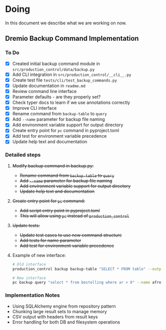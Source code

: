 # Doing

In this document we describe what we are working on now.

## Dremio Backup Command Implementation

### To Do

- [x] Created initial backup command module in `src/production_control/data/backup.py`
- [x] Add CLI integration in `src/production_control/__cli__.py`
- [x] Create test file `tests/cli/test_backup_commands.py`
- [x] Update documentation in `readme.md`
- [x] Review command line interface
- [x] Parameter defaults - are they properly set?
- [x] Check typer docs to learn if we use annotations correctly
- [x] Improve CLI interface
- [x] Rename command from `backup-table` to `query`
- [x] Add `--name` parameter for backup file naming
- [x] Add environment variable support for output directory
- [x] Create entry point for `pc` command in pyproject.toml
- [x] Add test for environment variable precedence
- [x] Update help text and documentation

### Detailed steps

1. ~~Modify backup command in backup.py:~~

   - ~~Rename command from `backup-table` to `query`~~
   - ~~Add `--name` parameter for backup file naming~~
   - ~~Add environment variable support for output directory~~
   - ~~Update help text and documentation~~

2. ~~Create entry point for `pc` command:~~

   - ~~Add script entry point in pyproject.toml~~
   - ~~This will allow using `pc` instead of `production_control`~~

3. ~~Update tests:~~

   - ~~Update test cases to use new command structure~~
   - ~~Add tests for name parameter~~
   - ~~Add test for environment variable precedence~~

4. Example of new interface:

   ```bash
   # Old interface
   production_control backup backup-table "SELECT * FROM table" --output-dir dir

   # New interface
   pc backup query "select * from bestelling where ar > 0" --name afroep_opdrachten
   ```

### Implementation Notes

- Using SQLAlchemy engine from repository pattern
- Chunking large result sets to manage memory
- CSV output with headers from result keys
- Error handling for both DB and filesystem operations
